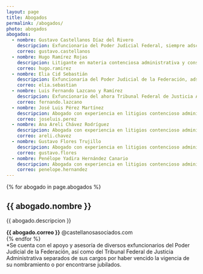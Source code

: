 ```yaml
---
layout: page
title: Abogados
permalink: /abogados/
photo: abogados
abogados:
  - nombre: Gustavo Castellanos Díaz del Rivero
    descripcion: Exfuncionario del Poder Judicial Federal, siempre adscrito a juzgados de distrito en materia administrativa, con experiencia de treinta años en litigios contenciosos administrativos y constitucionales.
    correo: gustavo.castellanos
  - nombre: Hugo Ramírez Rojas
    descripcion: Litigante en materia contenciosa administrativa y constitucional con experiencia de veinte años.
    correo: hugo.ramirez
  - nombre: Elia Cid Sebastián
    descripcion: Exfuncionaria del Poder Judicial de la Federación, adscrita a juzgados de distrito y Tribunales Colegiados de Circuito, todos en materia administrativa y constitucional, con experiencia en litigios de estas materias por doce años.
    correo: elia.sebastian
  - nombre: Luis Fernando Lazcano y Ramírez
    descripcion: Exfuncionario del ahora Tribunal Federal de Justicia Administrativa, experiencia en litigios contencioso administrativos y constitucionales por veintidos años.
    correo: fernando.lazcano
  - nombre: José Luis Pérez Martínez
    descripcion: Abogado con experiencia en litigios contencioso administrativo y constitucionales por veinte años
    correo: joseluis.perez
  - nombre: Ana Areli Chávez Rodríguez
    descripcion: Abogada con experiencia en litigios contencioso administrativo y constitucionales por diez años.
    correo: areli.chavez
  - nombre: Gustavo Flores Trujillo
    descripcion: Abogado con experiencia en litigios contencioso administrativo y constitucionales por ocho años.
    correo: gustavo.flores
  - nombre: Penélope Yadira Hernández Canario
    descripcion: Abogada con experiencia en litigios contencioso administrativo y constitucionales por seis años.
    correo: penelope.hernandez
---
```

<span class="spanspacer"></span>
{% for abogado in page.abogados %}
<section class="thirdcard">
<h2>{{ abogado.nombre }}</h2>
<p>{{ abogado.descripcion }}</p>
<span><b>{{ abogado.correo }}</b> @castellanosasociados.com</span>
</section>
{% endfor %}

<section class="card">*Se cuenta con el apoyo y asesoría de diversos exfuncionarios del Poder Judicial de la Federación, así como del Tribunal Federal de Justicia Administrativa separados de sus cargos por haber vencido la vigencia de su nombramiento o por encontrarse jubilados.</section>
